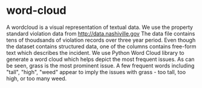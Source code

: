 # word-cloud
A wordcloud is a visual representation of textual data. We use the property standard violation data from http://data.nashiville.gov The data file contains tens of thoudsands of violation records over three year period. Even though the dataset contains structured data, one of the columns contains free-form text which describes the incident. We use Python Word Cloud library to generate a word cloud which helps depict the most frequent issues. As can be seen, grass is the most prominent issue. A few frequent words including "tall", "high", "weed" appear to imply the issues with grass - too tall, too high, or too many weed.
